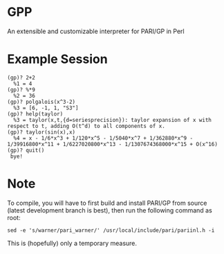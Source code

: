GPP
===

An extensible and customizable interpreter for PARI/GP in Perl

Example Session
===============
    (gp)? 2+2                                                                                                                                                                                                                                                                      
      %1 = 4                                                                                                                                                                                                                                                                        
    (gp)? %*9                                                                                                                                                                                                                                                                      
      %2 = 36
    (gp)? polgalois(x^3-2)                                                                                                                                                                                                                                                         
      %3 = [6, -1, 1, "S3"]                                                                                                                                                                                                                                              
    (gp)? help(taylor)                                                                                                                                                                                                                                                             
      %3 = taylor(x,t,{d=seriesprecision}): taylor expansion of x with respect to t, adding O(t^d) to all components of x.                                                                                                                                                          
    (gp)? taylor(sin(x),x)                                                                                                                                                                                                                                                         
      %4 = x - 1/6*x^3 + 1/120*x^5 - 1/5040*x^7 + 1/362880*x^9 - 1/39916800*x^11 + 1/6227020800*x^13 - 1/1307674368000*x^15 + O(x^16)                                                                                                                                               
    (gp)? quit()                                                                                                                                                                                                                                                                   
     bye!
Note
====

To compile, you will have to first build and install PARI/GP from source (latest development branch is best), then 
run the following command as root:

    sed -e 's/warner/pari_warner/' /usr/local/include/pari/pariinl.h -i

This is (hopefully) only a temporary measure.